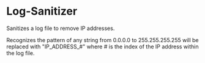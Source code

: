 # Log-Sanitizer

Sanitizes a log file to remove IP addresses.

Recognizes the pattern of any string from 0.0.0.0 to 255.255.255.255 will be replaced with "IP_ADDRESS_#" where # is the index of the IP address within the log file.
